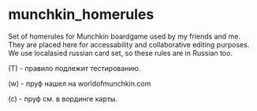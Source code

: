 # munchkin_homerules
Set of homerules for Munchkin boardgame used by my friends and me. They are placed here for accessability and collaborative editing purposes. We use localasied russian card set, so these rules are in Russian too. 

(T) - правило подлежит тестированию. 

(w) - пруф нашел на worldofmunchkin.com

(c) - пруф см. в вординге карты.
